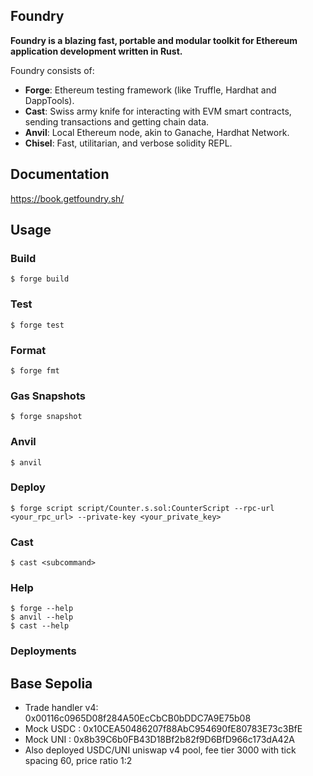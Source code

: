 ## Foundry

**Foundry is a blazing fast, portable and modular toolkit for Ethereum application development written in Rust.**

Foundry consists of:

- **Forge**: Ethereum testing framework (like Truffle, Hardhat and DappTools).
- **Cast**: Swiss army knife for interacting with EVM smart contracts, sending transactions and getting chain data.
- **Anvil**: Local Ethereum node, akin to Ganache, Hardhat Network.
- **Chisel**: Fast, utilitarian, and verbose solidity REPL.

## Documentation

https://book.getfoundry.sh/

## Usage

### Build

```shell
$ forge build
```

### Test

```shell
$ forge test
```

### Format

```shell
$ forge fmt
```

### Gas Snapshots

```shell
$ forge snapshot
```

### Anvil

```shell
$ anvil
```

### Deploy

```shell
$ forge script script/Counter.s.sol:CounterScript --rpc-url <your_rpc_url> --private-key <your_private_key>
```

### Cast

```shell
$ cast <subcommand>
```

### Help

```shell
$ forge --help
$ anvil --help
$ cast --help
```

### Deployments

## Base Sepolia

- Trade handler v4: 0x00116c0965D08f284A50EcCbCB0bDDC7A9E75b08
- Mock USDC : 0x10CEA50486207f88AbC954690fE80783E73c3BfE
- Mock UNI : 0x8b39C6b0FB43D18Bf2b82f9D6BfD966c173dA42A
- Also deployed USDC/UNI uniswap v4 pool, fee tier 3000 with tick spacing 60, price ratio 1:2
